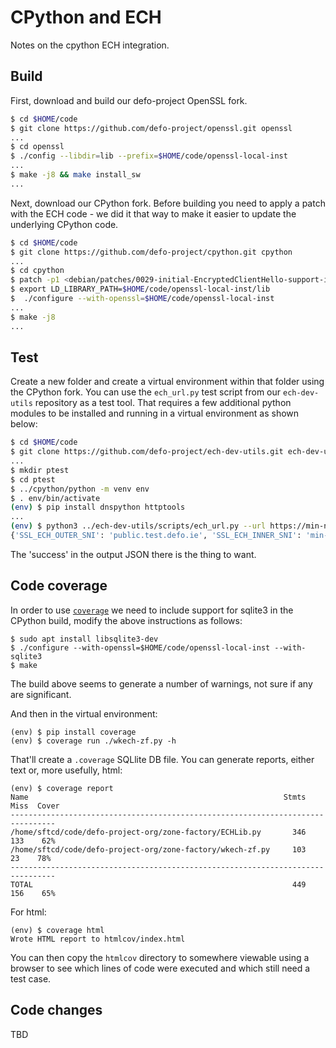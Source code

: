 
# CPython and ECH

Notes on the cpython ECH integration.

## Build

First, download and build our defo-project OpenSSL fork.

```bash
$ cd $HOME/code
$ git clone https://github.com/defo-project/openssl.git openssl
...
$ cd openssl
$ ./config --libdir=lib --prefix=$HOME/code/openssl-local-inst
...
$ make -j8 && make install_sw
...
```

Next, download our CPython fork. Before building you need to
apply a patch with the ECH code - we did it that way to make
it easier to update the underlying CPython code.

```bash
$ cd $HOME/code
$ git clone https://github.com/defo-project/cpython.git cpython
...
$ cd cpython
$ patch -p1 <debian/patches/0029-initial-EncryptedClientHello-support-in-ssl-module.patch
$ export LD_LIBRARY_PATH=$HOME/code/openssl-local-inst/lib
$  ./configure --with-openssl=$HOME/code/openssl-local-inst
...
$ make -j8
...
```

## Test

Create a new folder and create a virtual environment within that folder using the CPython fork.
You can use the `ech_url.py` test script from our `ech-dev-utils` repository as a test tool.
That requires a few additional python modules to be installed and running in a virtual
environment as shown below:

```bash
$ cd $HOME/code
$ git clone https://github.com/defo-project/ech-dev-utils.git ech-dev-utils
...
$ mkdir ptest
$ cd ptest
$ ../cpython/python -m venv env
$ . env/bin/activate
(env) $ pip install dnspython httptools
...
(env) $ python3 ../ech-dev-utils/scripts/ech_url.py --url https://min-ng.test.defo.ie/echstat.php?format=json -V
{'SSL_ECH_OUTER_SNI': 'public.test.defo.ie', 'SSL_ECH_INNER_SNI': 'min-ng.test.defo.ie', 'SSL_ECH_STATUS': 'success', 'date': '2025-01-21T22:15:56+00:00', 'config': 'min-ng.test.defo.ie'}
```

The 'success' in the output JSON there is the thing to want.

## Code coverage

In order to use [`coverage`](https://coverage.readthedocs.io/)
we need to include support for sqlite3 in 
the CPython build, modify the above instructions as follows:

```
$ sudo apt install libsqlite3-dev
$ ./configure --with-openssl=$HOME/code/openssl-local-inst --with-sqlite3
$ make
```

The build above seems to generate a number of warnings, not sure if any
are significant.

And then in the virtual environment:

```
(env) $ pip install coverage
(env) $ coverage run ./wkech-zf.py -h
```

That'll create a `.coverage` SQLlite DB file. You can generate reports,
either text or, more usefully, html:

```
(env) $ coverage report
Name                                                         Stmts   Miss  Cover
--------------------------------------------------------------------------------
/home/sftcd/code/defo-project-org/zone-factory/ECHLib.py       346    133    62%
/home/sftcd/code/defo-project-org/zone-factory/wkech-zf.py     103     23    78%
--------------------------------------------------------------------------------
TOTAL                                                          449    156    65%
```

For html:

```
(env) $ coverage html
Wrote HTML report to htmlcov/index.html
```

You can then copy the `htmlcov` directory to somewhere viewable using a browser
to see which lines of code were executed and which still need a test case.



## Code changes

TBD

